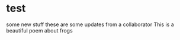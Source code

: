 # test
some new stuff
these are some updates from a collaborator
This is a beautiful poem about frogs